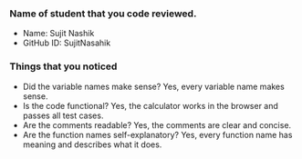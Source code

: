 ### Name of student that you code reviewed.
- Name: Sujit Nashik
- GitHub ID: SujitNasahik


### Things that you noticed
- Did the variable names make sense? Yes, every variable name makes sense.
- Is the code functional? Yes, the calculator works in the browser and passes all test cases.
- Are the comments readable? Yes, the comments are clear and concise.
- Are the function names self-explanatory? Yes, every function name has meaning and describes what it does.

